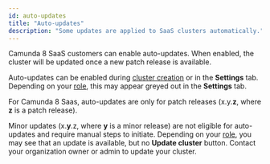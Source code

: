 ```yaml
---
id: auto-updates
title: "Auto-updates"
description: "Some updates are applied to SaaS clusters automatically."
---
```


Camunda 8 SaaS customers can enable auto-updates. When enabled, the cluster will be updated once a new patch release is available.

Auto-updates can be enabled during [cluster creation](/components/console/manage-clusters/create-cluster.md) or in the **Settings** tab. Depending on your [role](/components/console/manage-organization/manage-users.md), this may appear greyed out in the **Settings** tab.

For Camunda 8 Saas, auto-updates are only for patch releases (x.y.**z**, where **z** is a patch release).

Minor updates (x.**y**.z, where **y** is a minor release) are not eligible for auto-updates and require manual steps to initiate. Depending on your [role](/components/console/manage-organization/manage-users.md), you may see that an update is available, but no **Update cluster** button. Contact your organization owner or admin to update your cluster.
